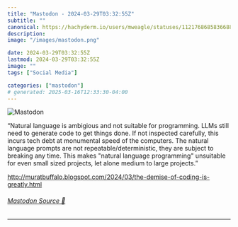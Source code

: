 ```yaml
---
title: "Mastodon - 2024-03-29T03:32:55Z"
subtitle: ""
canonical: https://hachyderm.io/users/mweagle/statuses/112176868583668880
description:
image: "/images/mastodon.png"

date: 2024-03-29T03:32:55Z
lastmod: 2024-03-29T03:32:55Z
image: ""
tags: ["Social Media"]

categories: ["mastodon"]
# generated: 2025-03-16T12:33:30-04:00
---
```

![Mastodon](/images/mastodon.png)

<p>“Natural language is ambigious and not suitable for programming. LLMs still need to generate code to get things done. If not inspected carefully, this incurs tech debt at monumental speed of the computers. The natural language prompts are not repeatable/deterministic, they are subject to breaking any time. This makes &quot;natural language programming&quot; unsuitable for even small sized projects, let alone medium to large projects.”</p><p><a href="http://muratbuffalo.blogspot.com/2024/03/the-demise-of-coding-is-greatly.html" target="_blank" rel="nofollow noopener noreferrer" translate="no"><span class="invisible">http://</span><span class="ellipsis">muratbuffalo.blogspot.com/2024</span><span class="invisible">/03/the-demise-of-coding-is-greatly.html</span></a></p>


###### [Mastodon Source 🐘](https://hachyderm.io/@mweagle/112176868583668880)

___
